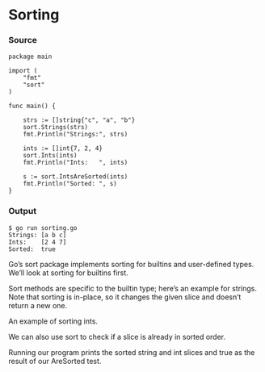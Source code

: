 
# Sorting

### Source

```
package main

import (
    "fmt"
    "sort"
)

func main() {

    strs := []string{"c", "a", "b"}
    sort.Strings(strs)
    fmt.Println("Strings:", strs)

    ints := []int{7, 2, 4}
    sort.Ints(ints)
    fmt.Println("Ints:   ", ints)

    s := sort.IntsAreSorted(ints)
    fmt.Println("Sorted: ", s)
}
```
### Output
```
$ go run sorting.go
Strings: [a b c]
Ints:    [2 4 7]
Sorted:  true
```


Go’s sort package implements sorting for builtins and user-defined types. We’ll look at sorting for builtins first.


Sort methods are specific to the builtin type; here’s an example for strings. Note that sorting is in-place, so it changes the given slice and doesn’t return a new one.
	


An example of sorting ints.
	


We can also use sort to check if a slice is already in sorted order.
	


Running our program prints the sorted string and int slices and true as the result of our AreSorted test.
